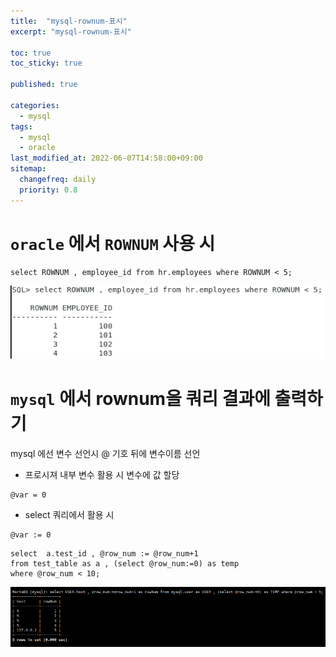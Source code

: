 ```yaml
---
title:  "mysql-rownum-표시"
excerpt: "mysql-rownum-표시"

toc: true
toc_sticky: true

published: true

categories:
  - mysql
tags:
  - mysql
  - oracle
last_modified_at: 2022-06-07T14:58:00+09:00
sitemap:
  changefreq: daily
  priority: 0.8
---
```


# `oracle` 에서 `ROWNUM` 사용 시 

```mysql
select ROWNUM , employee_id from hr.employees where ROWNUM < 5;
```

![oracle](/assets/images/2022-06-07-mysql-rownum-15-07-28.png)

# `mysql` 에서 rownum을 쿼리 결과에 출력하기

mysql 에선 변수 선언시 @ 기호 뒤에 변수이름 선언
- 프로시져 내부 변수 활용 시 변수에 값 할당 
```mysql
@var = 0
```
- select 쿼리에서 활용 시
```mysql
@var := 0
```

```mysql
select  a.test_id , @row_num := @row_num+1 
from test_table as a , (select @row_num:=0) as temp 
where @row_num < 10;
```

![mysql](/assets/images/2022-06-07-mysql-rownum-16-40-16.png)